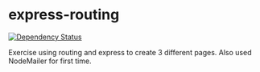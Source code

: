 # express-routing
[![Dependency Status](https://david-dm.org/jybjones/express-routing.svg)](https://david-dm.org/jybjones/express-routing)

Exercise using routing and express to create 3 different pages. Also used NodeMailer for first time.
